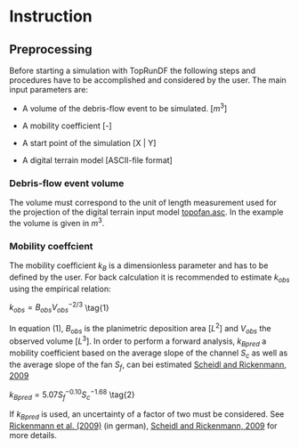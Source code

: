 # Instruction

## Preprocessing

Before starting a simulation with TopRunDF the following steps and
procedures have to be accomplished and considered by the user. The main
input parameters are:

-   A volume of the debris-flow event to be simulated. $[m^3]$

-   A mobility coefficient [-]

-   A start point of the simulation [X \| Y] 
  
-   A digital terrain model [ASCII-file format]

### Debris-flow event volume

The volume must correspond to the unit of length measurement used for
the projection of the digital terrain input model
[topofan.asc](topofan.asc). In the example the volume is given in $m^3$.

### Mobility coeffcient

The mobility coefficient $k_B$ is a dimensionless parameter and has to
be defined by the user. For back calculation it is recommended to
estimate $k_{obs}$ using the empirical relation: 

$k_{obs}=B_{obs}V_{obs}^{-2/3}$ \tag{1}

In equation (1), $B_{obs}$ is the planimetric deposition area $[L^2]$ and $V_{obs}$ the observed volume $[L^3]$.
In order to perform a forward analysis, $k_{Bpred}$ a mobility coefficient based on the average slope of the channel $S_c$
as well as the average slope of the fan $S_f$, can bei estimated [Scheidl and Rickenmann, 2009](https://onlinelibrary.wiley.com/doi/abs/10.1002/esp.1897{target=_blank})

$k_{Bpred}=5.07S_f^{-0.10}S_c^{-1.68}$ \tag{2}

If $k_{Bpred}$ is used, an uncertainty of a factor of two must be considered. See [Rickenmann et al. (2009)](https://www.e-periodica.ch/digbib/view?pid=wel-004%3A2010%3A102%3A%3A42{target=_blank}) (in german), [Scheidl and Rickenmann, 2009](https://onlinelibrary.wiley.com/doi/abs/10.1002/esp.1897) for more details.